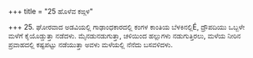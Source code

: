 +++
title = "25 ಹೊಳೆವ ಕಙ್ಗಳ"

+++
25. ಘೋರವಾದ ಅಡವಿಯಲ್ಲಿ ಗಾಢಾಂಧಕಾರದಲ್ಲಿ ಕಂಗಳ ಕಾಂತಿಯ ಬೆಳಕಿನಲ್ಲಿÉ, ದ್ರೌಪದಿಯು ಒಬ್ಬಳೇ ಮಳೆಗೆ ಕೈಯೊಡ್ಡುತ್ತಾ ನಡೆದಳು. ಮೈನಡುನಡುಗುತ್ತಾ, ಚಳಿಯಿಂದ ಹಲ್ಲುಗಳು ನಡುಗುತ್ತಿರಲು, ಮಳೆಯ ನೀರಿನ ಪ್ರವಾಹದಲ್ಲಿ ಕಷ್ಟಪಟ್ಟು ನಡೆಯುತ್ತಾ ಅವಳು  ಮಳೆಯಲ್ಲಿ ನೆನೆದು ಬಸವಳಿದಳು.